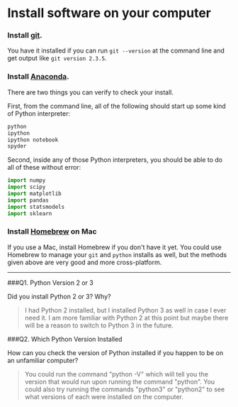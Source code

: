# Install software on your computer


### Install [git](http://git-scm.com/).

You have it installed if you can run `git --version` at the command
line and get output like `git version 2.3.5`.


### Install [Anaconda](http://continuum.io/downloads).

There are two things you can verify to check your install.

First, from the command line, all of the following should start up
some kind of Python interpreter:

```bash
python
ipython
ipython notebook
spyder
```

Second, inside any of those Python interpreters, you should be able to
do all of these without error:

```python
import numpy
import scipy
import matplotlib
import pandas
import statsmodels
import sklearn
```

### Install [Homebrew](http://brew.sh/) on Mac

If you use a Mac, install Homebrew if you don't
have it yet. You could use Homebrew to manage your `git` and `python`
installs as well, but the methods given above are very good and more
cross-platform.

---

###Q1. Python Version 2 or 3

Did you install Python 2 or 3? Why?  

> I had Python 2 installed, but I installed Python 3 as well in case I ever need it. I am more familiar with Python 2 at this point but maybe there will be a reason to switch to Python 3 in the future.

###Q2. Which Python Version Installed   

How can you check the version of Python installed if you happen to be on an unfamiliar computer?

> You could run the command "python -V" which will tell you the version that would run upon running the command "python". You could also try running the commands "python3" or "python2" to see what versions of each were installed on the computer.

 


